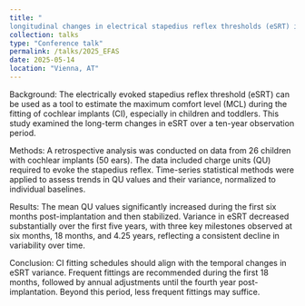 ```yaml
---
title: "
longitudinal changes in electrical stapedius reflex thresholds (eSRT) in children with cochlear implants"
collection: talks
type: "Conference talk"
permalink: /talks/2025_EFAS
date: 2025-05-14
location: "Vienna, AT"
---
```


Background: The electrically evoked stapedius reflex threshold (eSRT) can be used as a tool to estimate the maximum comfort level (MCL) during the fitting of cochlear implants (CI), especially in children and toddlers. This study examined the long-term changes in eSRT over a ten-year observation period. 

Methods: A retrospective analysis was conducted on data from 26 children with cochlear implants (50 ears). The data included charge units (QU) required to evoke the stapedius reflex. Time-series statistical methods were applied to assess trends in QU values and their variance, normalized to individual baselines. 

Results: The mean QU values significantly increased during the first six months post-implantation and then stabilized. Variance in eSRT decreased substantially over the first five years, with three key milestones observed at six months, 18 months, and 4.25 years, reflecting a consistent decline in variability over time. 

Conclusion: CI fitting schedules should align with the temporal changes in eSRT variance. Frequent fittings are recommended during the first 18 months, followed by annual adjustments until the fourth year post-implantation. Beyond this period, less frequent fittings may suffice. 
